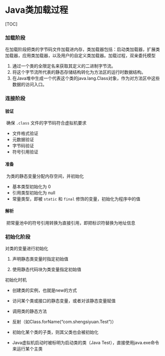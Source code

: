 # Java类加载过程

[TOC]

### 加载阶段

​		在加载阶段把类的字节码文件加载进内存，类加载器包括：启动类加载器，扩展类加载器，应用类加载器，以及用户的自定义类加载器。加载过程，双亲委托模型

1. 通过一个类的全限定名来获取其定义的二进制字节流。
2. 将这个字节流所代表的静态存储结构转化为方法区的运行时数据结构。
3. 在Java堆中生成一个代表这个类的java.lang.Class对象，作为对方法区中这些数据的访问入口。

### 连接阶段

#### 验证

​		确保 `.class` 文件的字节码符合虚拟机要求

- 文件格式验证
- 元数据验证
- 字节码验证
- 符号引用验证

#### 准备

​		为类的静态变量分配内存空间，并初始化

- 基本类型初始化为 0
- 引用类型初始化为 null
- 常量类型，即被 `static` 和 `final` 修饰的变量，初始化为程序中的值

#### 解析

​		把常量池中的符号引用转换为直接引用，即把标识符替换为地址信息

### 初始化阶段

对类的变量进行初始化

1. 声明静态类变量时指定初始值

2. 使用静态代码块为类变量指定初始值

初始化时机

- 创建类的实例，也就是new的方式

- 访问某个类或接口的静态变量，或者对该静态变量赋值

- 调用类的静态方法

- 反射（如Class.forName(“com.shengsiyuan.Test”)）

- 初始化某个类的子类，则其父类也会被初始化

- Java虚拟机启动时被标明为启动类的类（Java Test），直接使用java.exe命令来运行某个主类


